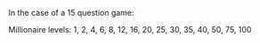 In the case of a 15 question game:

Millionaire levels: 1, 2, 4, 6, 8, 12, 16, 20, 25, 30, 35, 40, 50, 75, 100
